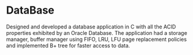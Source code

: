 # DataBase

Designed and developed a database application in C with all the ACID properties
exhibited by an Oracle Database. The application had a storage manager, buffer manager using FIFO, LRU, LFU
page replacement policies and implemented B+ tree for faster access to data.
